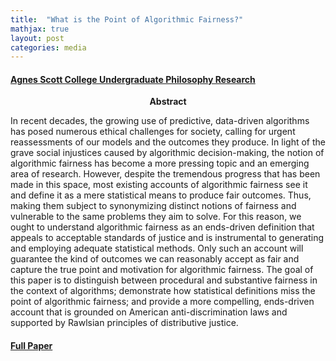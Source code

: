 ```yaml
---
title:  "What is the Point of Algorithmic Fairness?"
mathjax: true
layout: post
categories: media
---
```


#### [Agnes Scott College Undergraduate Philosophy Research](https://www.agnesscott.edu/academics/majors-minors/philosophy/index.html)

<center><b> Abstract </b></center>

In recent decades, the growing use of predictive, data-driven algorithms has posed numerous ethical challenges for society, calling for urgent reassessments of our models and the outcomes they produce. In light of the grave social injustices caused by algorithmic decision-making, the notion of algorithmic fairness has become a more pressing topic and an emerging area of research. However, despite the tremendous progress that has been made in this space, most existing accounts of algorithmic fairness see it and define it as a mere statistical means to produce fair outcomes. Thus, making them subject to synonymizing distinct notions of fairness and vulnerable to the same problems they aim to solve. For this reason, we ought to understand algorithmic fairness as an ends-driven definition that appeals to acceptable standards of justice and is instrumental to generating and employing adequate statistical methods. Only such an account will guarantee the kind of outcomes we can reasonably accept as fair and capture the true point and motivation for algorithmic fairness. The goal of this paper is to distinguish between procedural and substantive fairness in the context of algorithms; demonstrate how statistical definitions miss the point of algorithmic fairness; and provide a more compelling, ends-driven account that is grounded on American anti-discrimination laws and supported by Rawlsian principles of distributive justice.

#### [Full Paper](https://antonellabasso.github.io/Basso.2020.AF.Research.Short.pdf)
